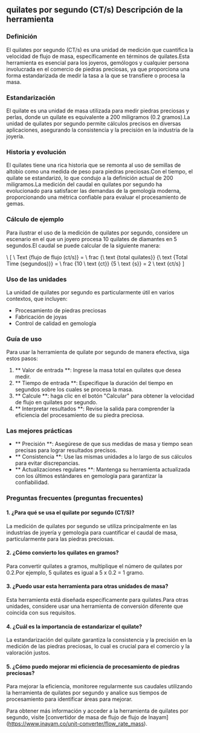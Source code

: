 ## quilates por segundo (CT/s) Descripción de la herramienta

### Definición
El quilates por segundo (CT/s) es una unidad de medición que cuantifica la velocidad de flujo de masa, específicamente en términos de quilates.Esta herramienta es esencial para los joyeros, gemólogos y cualquier persona involucrada en el comercio de piedras preciosas, ya que proporciona una forma estandarizada de medir la tasa a la que se transfiere o procesa la masa.

### Estandarización
El quilate es una unidad de masa utilizada para medir piedras preciosas y perlas, donde un quilate es equivalente a 200 miligramos (0.2 gramos).La unidad de quilates por segundo permite cálculos precisos en diversas aplicaciones, asegurando la consistencia y la precisión en la industria de la joyería.

### Historia y evolución
El quilates tiene una rica historia que se remonta al uso de semillas de altobio como una medida de peso para piedras preciosas.Con el tiempo, el quilate se estandarizó, lo que condujo a la definición actual de 200 miligramos.La medición del caudal en quilates por segundo ha evolucionado para satisfacer las demandas de la gemología moderna, proporcionando una métrica confiable para evaluar el procesamiento de gemas.

### Cálculo de ejemplo
Para ilustrar el uso de la medición de quilates por segundo, considere un escenario en el que un joyero procesa 10 quilates de diamantes en 5 segundos.El caudal se puede calcular de la siguiente manera:

\ [
\ Text {flujo de flujo (ct/s)} = \ frac {\ text {total quilates}} {\ text {Total Time (segundos)}} = \ frac {10 \ text {ct}} {5 \ text {s}} = 2 \ text {ct/s}
\]

### Uso de las unidades
La unidad de quilates por segundo es particularmente útil en varios contextos, que incluyen:
- Procesamiento de piedras preciosas
- Fabricación de joyas
- Control de calidad en gemología

### Guía de uso
Para usar la herramienta de quilate por segundo de manera efectiva, siga estos pasos:
1. ** Valor de entrada **: Ingrese la masa total en quilates que desea medir.
2. ** Tiempo de entrada **: Especifique la duración del tiempo en segundos sobre los cuales se procesa la masa.
3. ** Calcule **: haga clic en el botón "Calcular" para obtener la velocidad de flujo en quilates por segundo.
4. ** Interpretar resultados **: Revise la salida para comprender la eficiencia del procesamiento de su piedra preciosa.

### Las mejores prácticas
- ** Precisión **: Asegúrese de que sus medidas de masa y tiempo sean precisas para lograr resultados precisos.
- ** Consistencia **: Use las mismas unidades a lo largo de sus cálculos para evitar discrepancias.
- ** Actualizaciones regulares **: Mantenga su herramienta actualizada con los últimos estándares en gemología para garantizar la confiabilidad.

### Preguntas frecuentes (preguntas frecuentes)

#### 1. ¿Para qué se usa el quilate por segundo (CT/S)?
La medición de quilates por segundo se utiliza principalmente en las industrias de joyería y gemología para cuantificar el caudal de masa, particularmente para las piedras preciosas.

#### 2. ¿Cómo convierto los quilates en gramos?
Para convertir quilates a gramos, multiplique el número de quilates por 0.2.Por ejemplo, 5 quilates es igual a 5 x 0.2 = 1 gramo.

#### 3. ¿Puedo usar esta herramienta para otras unidades de masa?
Esta herramienta está diseñada específicamente para quilates.Para otras unidades, considere usar una herramienta de conversión diferente que coincida con sus requisitos.

#### 4. ¿Cuál es la importancia de estandarizar el quilate?
La estandarización del quilate garantiza la consistencia y la precisión en la medición de las piedras preciosas, lo cual es crucial para el comercio y la valoración justos.

#### 5. ¿Cómo puedo mejorar mi eficiencia de procesamiento de piedras preciosas?
Para mejorar la eficiencia, monitoree regularmente sus caudales utilizando la herramienta de quilates por segundo y analice sus tiempos de procesamiento para identificar áreas para mejorar.

Para obtener más información y acceder a la herramienta de quilates por segundo, visite [convertidor de masa de flujo de flujo de Inayam] (https://www.inayam.co/unit-converter/flow_rate_mass).